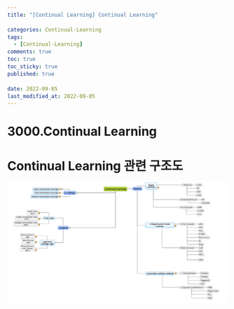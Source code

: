 ```yaml
---
title: "[Continual Learning] Continual Learning"

categories: Continual-Learning
tags:
  - [Continual-Learning]
comments: true
toc: true
toc_sticky: true
published: true
 
date: 2022-09-05
last_modified_at: 2022-09-05
---
```




# 3000.Continual Learning

# Continual Learning 관련 구조도

![0905023.jpg](/assets/continual_learning/개요/CL개요.jpg)

